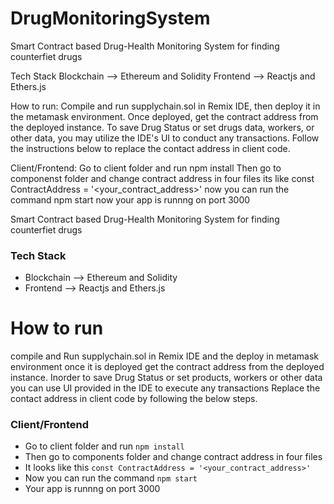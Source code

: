 # DrugMonitoringSystem
Smart Contract based Drug-Health Monitoring System for finding counterfiet drugs

Tech Stack
Blockchain --> Ethereum and Solidity
Frontend --> Reactjs and Ethers.js

How to run:
Compile and run supplychain.sol in Remix IDE, then deploy it in the metamask environment. Once deployed, get the contract address from the deployed instance. To save Drug Status or set drugs data, workers, or other data, you may utilize the IDE's UI to conduct any transactions. Follow the instructions below to replace the contact address in client code.

Client/Frontend:
Go to client folder and run npm install
Then go to componenst folder and change contract address in four files
its like const ContractAddress = '<your_contract_address>' 
now you can run the command npm start
now your app is runnng on port 3000

Smart Contract based Drug-Health Monitoring System for finding counterfiet drugs


<h3> Tech Stack </h3>
<ul>
  <li>Blockchain --> Ethereum and  Solidity  </li>
  <li> Frontend --> Reactjs and Ethers.js </li>
</ul>


# How to run 

compile and Run supplychain.sol in Remix IDE and the deploy in metamask environment
once it is deployed get the contract address from the deployed instance.
Inorder to save Drug Status or set products, workers or other data you can use UI provided in the IDE to execute any transactions
Replace the contact address in client code by following the below steps.

### Client/Frontend

- Go to client folder and run  `npm install`
- Then go to components folder and change contract address in four files
- It looks like this `const ContractAddress = '<your_contract_address>' `
- Now  you can run the command `npm start`
- Your app is runnng on port 3000


